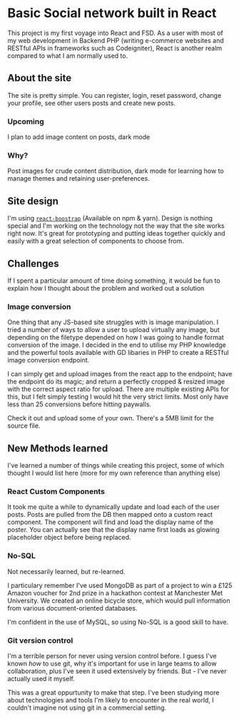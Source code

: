# Basic Social network built in React

This project is my first voyage into React and FSD. As a user with most of my web development in Backend PHP (writing e-commerce websites and RESTful APIs in frameworks such as Codeigniter), React is another realm compared to what I am normally used to.

## About the site

The site is pretty simple. You can register, login, reset password, change your profile, see other users posts and create new posts.

### Upcoming

I plan to add image content on posts, dark mode

### Why?

Post images for crude content distribution, dark mode for learning how to manage themes and retaining user-preferences.

## Site design

I'm using [`react-boostrap`](https://react-bootstrap.github.io/) (Available on npm & yarn). Design is nothing special and I'm working on the technology not the way that the site works right now. It's great for prototyping and putting ideas together quickly and easily with a great selection of components to choose from.

## Challenges

If I spent a particular amount of time doing something, it would be fun to explain how I thought about the problem and worked out a solution

### Image conversion

One thing that any JS-based site struggles with is image manipulation. I tried a number of ways to allow a user to upload virtually any image, but depending on the filetype depended on how I was going to handle format conversion of the image. I decided in the end to utilise my PHP knowledge and the powerful tools available with GD libaries in PHP to create a RESTful image conversion endpoint.

I can simply get and upload images from the react app to the endpoint; have the endpoint do its magic; and return a perfectly cropped & resized image with the correct aspect ratio for upload. There are multiple existing APIs for this, but I felt simply testing I would hit the very strict limits. Most only have less than 25 conversions before hitting paywalls.

Check it out and upload some of your own. There's a 5MB limit for the source file.

## New Methods learned

I've learned a number of things while creating this project, some of which thought I would list here (more for my own reference than anything else)

### React Custom Components

It took me quite a while to dynamically update and load each of the user posts. Posts are pulled from the DB then mapped onto a custom react component. The component will find and load the display name of the poster. You can actually see that the display name first loads as glowing placeholder object before being replaced.

### No-SQL

Not necessarily learned, but re-learned.

I particulary remember I've used MongoDB as part of a project to win a £125 Amazon voucher for 2nd prize in a hackathon contest at Manchester Met University. We created an online bicycle store, which would pull information from various document-oriented databases.

I'm confident in the use of MySQL, so using No-SQL is a good skill to have.

### Git version control

I'm a terrible person for never using version control before. I guess I've known _how_ to use git, why it's important for use in large teams to allow collaboration, plus I've seen it used extensively by friends. But - I've never actually used it myself.

This was a great oppurtunity to make that step. I've been studying more about technologies and tools I'm likely to encounter in the real world, I couldn't imagine not using git in a commercial setting.
